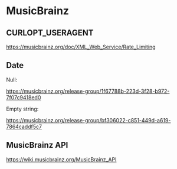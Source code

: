 # MusicBrainz

## CURLOPT_USERAGENT

<https://musicbrainz.org/doc/XML_Web_Service/Rate_Limiting>

## Date

Null:

<https://musicbrainz.org/release-group/1f67788b-223d-3f28-b972-7f07c9418ed0>

Empty string:

<https://musicbrainz.org/release-group/bf306022-c851-449d-a619-7864caddf5c7>

## MusicBrainz API

<https://wiki.musicbrainz.org/MusicBrainz_API>

